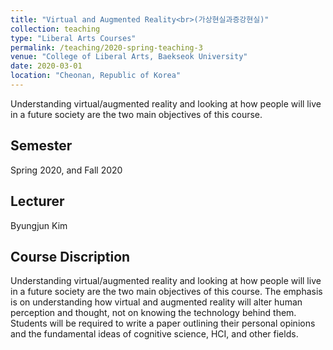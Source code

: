 ```yaml
---
title: "Virtual and Augmented Reality<br>(가상현실과증강현실)"
collection: teaching
type: "Liberal Arts Courses"
permalink: /teaching/2020-spring-teaching-3
venue: "College of Liberal Arts, Baekseok University"
date: 2020-03-01
location: "Cheonan, Republic of Korea"
---
```


Understanding virtual/augmented reality and looking at how people will live in a future society are the two main objectives of this course.

## Semester
Spring 2020, and Fall 2020

## Lecturer
Byungjun Kim

## Course Discription
Understanding virtual/augmented reality and looking at how people will live in a future society are the two main objectives of this course. The emphasis is on understanding how virtual and augmented reality will alter human perception and thought, not on knowing the technology behind them. Students will be required to write a paper outlining their personal opinions and the fundamental ideas of cognitive science, HCI, and other fields.